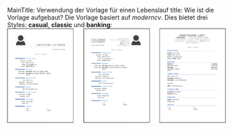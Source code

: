 MainTitle: Verwendung der Vorlage für einen Lebenslauf
title: Wie ist die Vorlage aufgebaut?
Die Vorlage basiert auf *moderncv*. Dies bietet drei Styles: **casual**, **classic** und **banking**:
![Stile casual, classic, banking](./cv_images/cv_styles.png)

